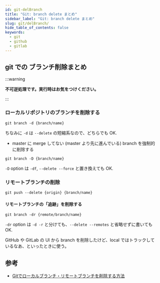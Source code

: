 ```yaml
---
id: git-delBranch
title: "Git: branch delete まとめ"
sidebar_label: "Git: branch delete まとめ"
slug: git/delBranch/
hide_table_of_contents: false
keywords:
  - git
  - github
  - gitlab
---
```


<!-- date: 2020-10-15T18:38:49+09:00 -->


## git での ブランチ削除まとめ

:::warning

**不可逆処理です。実行時はお気をつけください。**

:::

### ローカルリポジトリのブランチを削除する

```shell
git branch -d {branch/name}
```

ちなみに `-d` は `--delete` の短縮系なので、どちらでも OK.

* master に merge してない (master より先に進んでいる) branch を強制的に削除する

```shell
git branch -D {branch/name}
```

`-D` option は `-df`, `--delete --force` と置き換えても OK.


### リモートブランチの削除

```shell
git push --delete {origin} {branch/name}
```

#### リモートブランチの「追跡」を削除する

```shell
git branch -dr {remote/branch/name}
```

`-dr` option は `-d -r` と分けても、`--delete --remotes` と省略せずに書いても OK.

GitHub や GitLab の UI から branch を削除したけど、local ではトラックしているなあ、といったときに使う。

## 参考
* [Gitでローカルブランチ・リモートブランチを削除する方法](https://www-creators.com/archives/1062#_Git-3)

